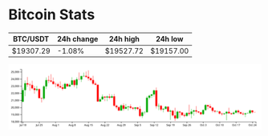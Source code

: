 # Bitcoin Stats

BTC/USDT|24h change|24h high|24h low|
|---|---|---|---|
|$19307.29|-1.08%|$19527.72|$19157.00|

<img src="./chart.svg">
